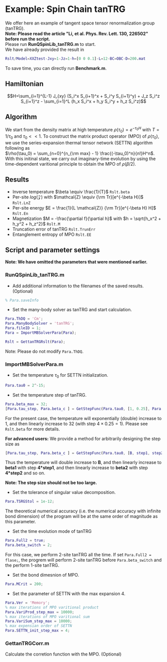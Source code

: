 # Example\: Spin Chain tanTRG
We offer here an example of tangent space tensor renormalization group (tanTRG). \
**Note: Please read the article "Li, et al. Phys. Rev. Lett. 130, 226502" before run the script.**\
Please run **RunQSpinLib_tanTRG.m** to start. \
We have already provided the result in
```matlab
Rslt/Model=XXZtest-Jxy=1-Jz=1-h=[0 0 0.1]-L=12-BC=OBC-D=200.mat
```
To save time, you can directly run **Benchmark.m**.


## Hamiltonian ##
$$H=\sum_{i=1}^{L-1} J_{xy} (S_i^x S_{i+1}^x + S_i^y S_{i+1}^y) + J_z S_i^z S_{i+1}^z - \sum_{i=1}^L (h_x S_i^x + h_y S_i^y + h_z S_i^z)$$

## Algorithm ##
We start from the density matrix at high temperature $\rho(\tau_0) = e^{-\tau_0 H}$ with $T=1/\tau_0$ and $\tau_0 << 1$.
To construct the matrix product operator (MPO) of $\rho(\tau_0)$, we use the series-expansion thermal tensor network (SETTN) algorithm following as \
$\rho(\tau_0) = \sum_{n=0}^{n_{\rm max} - 1} \frac{(-\tau_0)^n}{n!}H^n$.\
With this initinal state, we carry out imaginary-time evolution by using the time-dependent varitional principle to obtain the MPO of $\rho(\beta/2)$.

## Results ##
* Inverse temperature $\beta \equiv \frac{1}{T}$ ```Rslt.beta```
* Per-site $log(\mathcal{Z})$ with $\mathcal{Z} \equiv {\rm Tr}[e^{-\beta H}]$ ```Rslt.LnZ```
* Per-site energy $E = \frac{1}{L \mathcal{Z}} {\rm Tr}[e^{-\beta H} H]$ ```Rslt.En```
* Magnetization $M = -\frac{\partial f}{\partial h}$ with $h = \sqrt{h_x^2 + h_y^2 + h_z^2}$ ```Rslt.M```
* Truncation error of tanTRG ```Rslt.TrunErr```
* Entanglement entropy of MPO ```Rslt.EE```
  
## Script and parameter settings ##
**Note: We have omitted the parameters that were mentioned earlier.**

### RunQSpinLib_tanTRG.m ###
* Add additional information to the filenames of the saved results. (Optional)
```matlab
% Para.saveInfo
```

* Set the many-body solver as tanTRG and start calculation.
```matlab
Para.ThDQ = 'Cm';
Para.ManyBodySolver = 'tanTRG';
Para.fileID = 1;
Para = ImportMBSolverPara(Para);

Rslt = GettanTRGRslt(Para);
```
Note: Please do not modify ```Para.ThDQ```.

### ImportMBSolverPara.m ###
* Set the temperature $\tau_0$ for SETTN initialization.
```matlab
Para.tau0 = 2^-15;
```

* Set the temperature step of tanTRG.
```matlab
Para.beta_max = 32;
[Para.tau_step, Para.beta_c ] = GetStepFunc(Para.tau0, [1, 0.25], Para.beta_max);
```
For the present case, the temperature will exponentially (double) increase to 1, and then linearly increase to 32 (with step $4\times0.25=1$). 
Please see ```Rslt.beta``` for more details. 

**For advanced users:**
We provide a method for arbitrarily designing the step size as
```matlab
[Para.tau_step, Para.beta_c ] = GetStepFunc(Para.tau0, [B, step1, step2, ..., stepN], [beta1, beta2, ..., beta_max]);
```
Thus the temperature will double increase to **B**, and then linearly increase to **beta1** with step **4*step1**, 
and then linearly increase to **beta2** with step **4*step2** and so on.

**Note: The step size should not be too large.**

* Set the tolerance of singular value decomposition.
```matlab
Para.TSRGStol = 1e-12;
```
The theoretical numerical accuracy (i.e. the numerical accuracy with infinite bond dimension) of the program will be at the same order of magnitude as this parameter.

* Set the time evolution mode of tanTRG
```matlab
Para.Full2 = true;
Para.beta_switch = 2; 
```
For this case, we perform 2-site tanTRG all the time. If set ```Para.Full2 = flase;```, the progrem will perform 2-site tanTRG before ```Para.beta_switch``` and the perform 1-site tanTRG.

* Set the bond dimesnion of MPO.
```matlab
Para.MCrit = 200;
```

* Set the parameter of SETTN with the max expansion 4.
```matlab
Para.Ver = 'Memory';
% max iterations of MPO varitional product
Para.VariProd_step_max = 10000;
% max iterations of MPO varitional sum
Para.VariSum_step_max = 10000;
% max expensian order of SETTN
Para.SETTN_init_step_max = 4;
```

### GettanTRGCorr.m ###
Calculate the corretion function with the MPO. (Optional)
